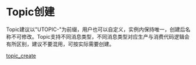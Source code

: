 # Topic创建

Topic建议以"UTOPIC-"为前缀，用户也可以自定义，实例内保持唯一，创建后名称不可修改。Topic支持不同消息类型，不同消息类型对应生产与消费代码逻辑会有所区别，建议不要混用，可按实际需要创建。

[topic_create](/URocketMQ/images/topic_create.png)